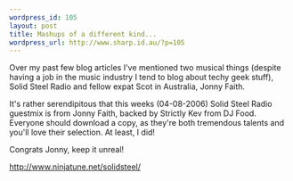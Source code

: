 ```yaml
--- 
wordpress_id: 105
layout: post
title: Mashups of a different kind...
wordpress_url: http://www.sharp.id.au/?p=105
---
```

Over my past few blog articles I've mentioned two musical things (despite having a job in the music industry I tend to blog about techy geek stuff), Solid Steel Radio and fellow expat Scot in Australia, Jonny Faith.

It's rather serendipitous that this weeks (04-08-2006) Solid Steel Radio guestmix is from Jonny Faith, backed by Strictly Kev from DJ Food. Everyone should download a copy, as they're both tremendous talents and you'll love their selection. At least, I did!

Congrats Jonny, keep it unreal!

<a href="http://www.ninjatune.net/solidsteel/">http://www.ninjatune.net/solidsteel/</a>
